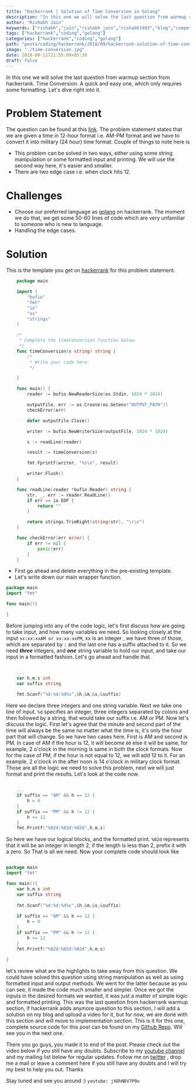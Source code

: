 ```yaml
---
title: "Hackerrank | Solution of Time Conversion in Golang"
description: "In this one we will solve the last question from warmup section from hackerrank. Time Conversion. A quick and easy one, which only requires some formatting. Let's dive right into it."
author: "Rishabh Jain"
keywords: ["rishabh","jain","rishabh jain","rishabh1403","blog","competitive","coding","programming","tech","technology","hackerrank","go","golang","solutions in golang","hackerrank solutions","time conversion hackerrank solution"]
tags: ["hackerrank","coding","golang"]
categories: ["hackerrank","coding","golang"]
path: "posts/coding/hackerrank/2018/09/hackerrank-solution-of-time-conversion-in-golang/"
image: "./time-conversion.jpg"
date: 2018-09-11T21:55:09+05:30
draft: false
---
```

In this one we will solve the last question from warmup section from hackerrank. Time Conversion. A quick and easy one, which only requires some formatting. Let's dive right into it.
<!--more-->

# Problem Statement
The question can be found at this [link](https://www.hackerrank.com/challenges/time-conversion/problem). The problem statement states that we are given a time in 12-hour format i.e. AM-PM format and we have to convert it into military (24 hour) time format.
Couple of things to note here is 

* This problem can be solved in two ways, either using some string manipulation or some formatted input and printing. We will use the second way here, it's easier and smaller. 
* There are two edge case i.e. when clock hits 12.

# Challenges

* Choose our preferred language as [golang](https://golang.org/) on hackerrank. The moment we do that, we get some 50-60 lines of code which are very unfamiliar to someone who is new to language.
* Handling the edge cases.

# Solution

This is the template you get on [hackerrank](https://www.hackerrank.com/) for this problem statement.

```go
    package main

    import (
        "bufio"
        "fmt"
        "io"
        "os"
        "strings"
    )

    /*
     * Complete the timeConversion function below.
     */
    func timeConversion(s string) string {
        /*
         * Write your code here.
         */

    }

    func main() {
        reader := bufio.NewReaderSize(os.Stdin, 1024 * 1024)

        outputFile, err := os.Create(os.Getenv("OUTPUT_PATH"))
        checkError(err)

        defer outputFile.Close()

        writer := bufio.NewWriterSize(outputFile, 1024 * 1024)

        s := readLine(reader)

        result := timeConversion(s)

        fmt.Fprintf(writer, "%s\n", result)

        writer.Flush()
    }

    func readLine(reader *bufio.Reader) string {
        str, _, err := reader.ReadLine()
        if err == io.EOF {
            return ""
        }

        return strings.TrimRight(string(str), "\r\n")
    }

    func checkError(err error) {
        if err != nil {
            panic(err)
        }
    }


```
* First go ahead and delete everything in the pre-existing template.
* Let's write down our main wrapper function.

```go
package main
import "fmt"

func main(){

}
```
Before jumping into any of the code logic, let's first discuss how are going to take input, and how many variables we need. So looking closely at the input `xx:xx:xxAM or xx:xx:xxPM`, xx is an integer , we have three of those, which are separated by `:` and the last one has a suffix attached to it. So we need ***three*** integers, and ***one*** string variable to hold our input, and take our input in a formatted fashion. Let's go ahead and handle that.

```go

    ...
    var h,m,s int
    var suffix string
    
    fmt.Scanf("%d:%d:%d%s",&h,&m,&s,&suffix)

```

Here we declare three integers and one string variable. Next we take one line of input. `%d` specifies an integer, three integers separated by colons and then followed by a string, that would take our suffix i.e. AM or PM. Now let's discuss the logic. First let's agree that the minute and second part of the time will always be the same no matter what the time is, it's only the hour part that will change. So we have two cases here. First is AM and second is PM. In case of AM if the hour is 12, it will become `00` else it will be same, for example, 2 o'clock in the morning is same in both the clock formats. Now for the case of PM, if the hour is not equal to 12, we will add 12 to it. For an example, 2 o'clock in the after noon is 14 o'clock in military clock format. Those are all the logic we need to solve this problem, next we will just format and print the results. Let's look at the code now.

```go

	...
    if suffix == "AM" && h == 12 {
        h = 0
    }
    if suffix == "PM" && h != 12 {
        h += 12
    }
    fmt.Printf("%02d:%02d:%02d",h,m,s)

```

So here we have our logical blocks, and the formatted print. `%02d` represents that it will be an integer in length 2, if the length is less than 2, prefix it with a zero. So That is all we need. Now your complete code should look like

```go

package main
import "fmt"

func main(){
    var h,m,s int
    var suffix string
    
    fmt.Scanf("%d:%d:%d%s",&h,&m,&s,&suffix)
    
    if suffix == "AM" && h == 12 {
        h = 0
    }
    if suffix == "PM" && h != 12 {
        h += 12
    }
    fmt.Printf("%02d:%02d:%02d",h,m,s)
    
}

```
let's review what are the highlights to take away from this question. We could have solved this question using string manipulation as well as using formatted input and output methods. We went for the latter because as you can see, it made the code much smaller and simpler. Once we got the inputs in the desired formats we wanted, it was just a matter of simple logic and formatted printing. This was the last question from hackerrank warmup section, if hackerrank adds anymore question to this section, I will add a solution on my blog and upload a video for it, but for now, we are done with this section and will move to implementation section. This is it for this one, complete source code for this post can be found on my [Github Repo](https://github.com/rishabh1403/hackerrank-golang-solutions/blob/master/practice/algorithms/warmup/time-conversion.go). Will see you in the next one.

There you go guys, you made it to end of the post. Please check out the video below if you still have any doubts. Subscribe to my [youtube channel](https://www.youtube.com/channel/UC4syrEYE9_fzeVBajZIyHlA) and my mailing list below for regular updates. Follow me on [twitter](https://www.twitter.com/rishabhjain1403) , drop me a mail or leave a comment here if you still have any doubts and I will try my best to help you out. Thanks

Stay tuned and see you around :)
`youtube: jX8hNDV7P9o`  
